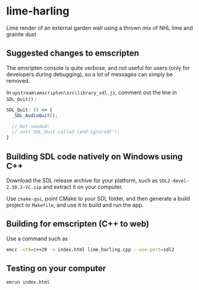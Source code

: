 # lime-harling
Lime render of an external garden wall using a thrown mix of NHL lime and granite dust


## Suggested changes to emscripten
The emsripten console is quite verbose, and not useful for users
(only for developers during debugging),
so a lot of messages can simply be removed.

In `upstream\emscripten\src\library_sdl.js`,
comment out the line in `SDL_Quit()` :

```JavaScript
SDL_Quit: () => {
  _SDL_AudioQuit();

  // Not needed:
  // out('SDL_Quit called (and ignored)');
}
```


## Building SDL code natively on Windows using C++

Download the SDL release archive for your platform,
such as `SDL2-devel-2.30.3-VC.zip` and extract it on your computer.

Use `cmake-gui`, point CMake to your SDL folder, and then generate a build project or `Makefile`, and use it to build and run the app.


## Building for emscripten (C++ to web)
Use a command such as
```bash
emcc -std=c++20 -o index.html lime_harling.cpp --use-port=sdl2
```

## Testing on your computer

```bash
emrun index.html
```
